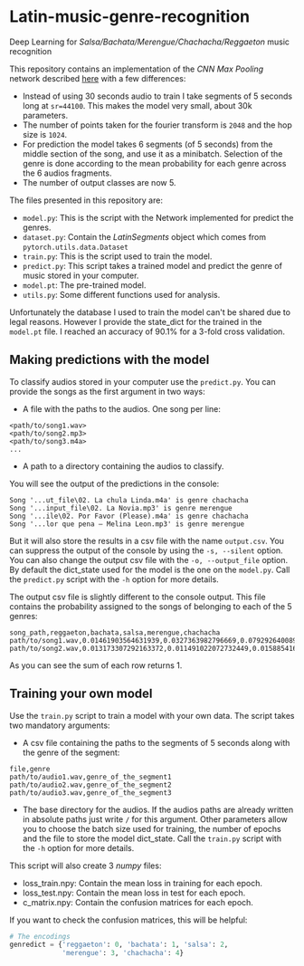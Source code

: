 # Latin-music-genre-recognition
Deep Learning for _Salsa/Bachata/Merengue/Chachacha/Reggaeton_ music recognition

This repository contains an implementation of the _CNN Max Pooling_ network described [here](https://www.isca-speech.org/archive/Interspeech_2018/pdfs/2045.pdf) with a few differences:
- Instead of using 30 seconds audio to train I take segments of 5 seconds long at `sr=44100`. This makes the model very 
small, about 30k parameters.
- The number of points taken for the fourier transform is `2048` and the hop size is `1024`.
- For prediction the model takes 6 segments (of 5 seconds) from the middle section of the song, and use it as a 
minibatch. Selection of the genre is done according to the mean probability for each genre across the 6 audios fragments.
- The number of output classes are now 5.

The files presented in this repository are:
- `model.py`: This is the script with the Network implemented for predict the genres.
- `dataset.py`: Contain the _LatinSegments_ object which comes from `pytorch.utils.data.Dataset`
- `train.py`: This is the script used to train the model.
- `predict.py`: This script takes a trained model and predict the genre of music stored in your computer.
- `model.pt`: The pre-trained model. 
- `utils.py`: Some different functions used for analysis.

Unfortunately the database I used to train the model can't be shared due to legal reasons. However I provide the state_dict
for the trained in the `model.pt` file. I reached an accuracy of 90.1% for a 3-fold cross validation. 

## Making predictions with the model
To classify audios stored in your computer use the `predict.py`. You can provide the songs as the first argument in two ways:
- A file with the paths to the audios. One song per line:
```text
<path/to/song1.wav>
<path/to/song2.mp3>
<path/to/song3.m4a>
...
```
- A path to a directory containing the audios to classify. 

You will see the output of the predictions in the console:

```console
Song '...ut_file\02. La chula Linda.m4a' is genre chachacha 
Song '...input_file\02. La Novia.mp3' is genre merengue  
Song '...ile\02. Por Favor (Please).m4a' is genre chachacha 
Song '...lor que pena – Melina Leon.mp3' is genre merengue  
```
But it will also store the results in a csv file with the name `output.csv`. You can suppress the output of the console by using the `-s, --silent` option.
You can also change the output csv file with the `-o, --output_file` option. By default the dict_state used for the model is the one on the `model.py`.
Call the  `predict.py` script with the `-h` option for more details.

The output csv file is slightly different to the console output. This file contains the probability assigned to the songs of belonging to each of the 5 genres:
```csv
song_path,reggaeton,bachata,salsa,merengue,chachacha
path/to/song1.wav,0.01461903564631939,0.0327363982796669,0.07929264008998871,0.004370272159576416,0.8689815998077393
path/to/song2.wav,0.013173307292163372,0.011491022072732449,0.01588541641831398,0.010149138048291206,0.9493011236190796
```
As you can see the sum of each row returns 1.
## Training your own model
Use the `train.py` script to train a model with your own data. The script takes two mandatory arguments:
- A csv file containing the paths to the segments of 5 seconds along with the genre of the segment:
```csv
file,genre
path/to/audio1.wav,genre_of_the_segment1
path/to/audio2.wav,genre_of_the_segment2
path/to/audio3.wav,genre_of_the_segment3
```

- The base directory for the audios. If the audios paths are already written in absolute paths just write `/` for this argument.
Other parameters allow you to choose the batch size used for training, the number of epochs and the file to store the model dict_state.
 Call the `train.py` script with the `-h` option for more details.
 
 This script will also create 3 _numpy_ files:
 * loss_train.npy: Contain the mean loss in training for each epoch.
 * loss_test.npy: Contain the mean loss in test for each epoch.
 * c_matrix.npy: Contain the confusion matrices for each epoch.
 
If you want to check the confusion matrices, this will be helpful:
```python
# The encodings
genredict = {'reggaeton': 0, 'bachata': 1, 'salsa': 2,
             'merengue': 3, 'chachacha': 4}
``` 


